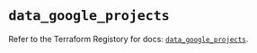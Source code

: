 # `data_google_projects`

Refer to the Terraform Registory for docs: [`data_google_projects`](https://registry.terraform.io/providers/hashicorp/google-beta/4.78.0/docs/data-sources/google_projects).
